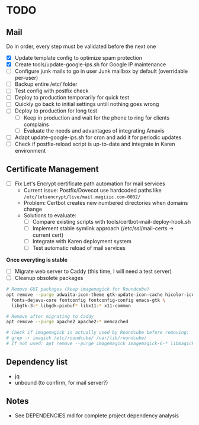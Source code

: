 # TODO

## Mail

Do in order, every step must be validated before the next one

- [x] Update template config to optimize spam protection
- [x] Create tools/update-google-ips.sh for Google IP maintenance
- [ ] Configure junk mails to go in user Junk mailbox by default (overridable per-user)
- [ ] Backup entire /etc/ folder
- [ ] Test config with postfix check
- [ ] Deploy to production temporarily for quick test
- [ ] Quickly go back to initial settings untill nothing goes wrong
- [ ] Deploy to production for long test
    - [ ] Keep in production and wait for the phone to ring for clients complains
    - [ ] Evaluate the needs and advantages of integrating Amavis
- [ ] Adapt update-google-ips.sh for cron and add it for periodic updates
- [ ] Check if postfix-reload script is up-to-date and integrate in Karen environment

## Certificate Management
- [ ] Fix Let's Encrypt certificate path automation for mail services
  - Current issue: Postfix/Dovecot use hardcoded paths like `/etc/letsencrypt/live/mail.magiiic.com-0002/`
  - Problem: Certbot creates new numbered directories when domains change
  - Solutions to evaluate:
    - [ ] Compare existing scripts with tools/certbot-mail-deploy-hook.sh
    - [ ] Implement stable symlink approach (/etc/ssl/mail-certs -> current cert)
    - [ ] Integrate with Karen deployment system
    - [ ] Test automatic reload of mail services

**Once everyting is stable**
- [ ] Migrate web server to Caddy (this time, I will need a test server)
- [ ] Cleanup obsolete packages

```bash
# Remove GUI packages (keep imagemagick for Roundcube)
apt remove --purge adwaita-icon-theme gtk-update-icon-cache hicolor-icon-theme \
  fonts-dejavu-core fontconfig fontconfig-config emacs-gtk \
  libgtk-3-* libgdk-pixbuf* libx11-* x11-common

# Remove after migrating to Caddy
apt remove --purge apache2 apache2-* memcached

# Check if imagemagick is actually used by Roundcube before removing:
# grep -r imagick /etc/roundcube/ /var/lib/roundcube/
# If not used: apt remove --purge imagemagick imagemagick-6-* libmagick*
```


## Dependency list
- jq
- unbound (to confirm, for mail server?)

## Notes
- See DEPENDENCIES.md for complete project dependency analysis
